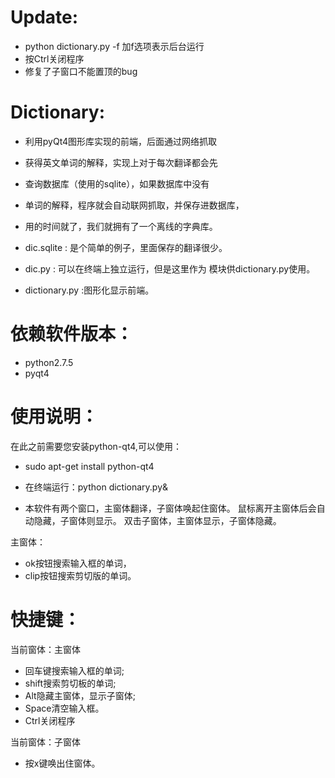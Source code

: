 Update:
=======
* python dictionary.py -f 
加f选项表示后台运行
* 按Ctrl关闭程序
* 修复了子窗口不能置顶的bug

Dictionary:
==========

*    利用pyQt4图形库实现的前端，后面通过网络抓取
* 获得英文单词的解释，实现上对于每次翻译都会先
* 查询数据库（使用的sqlite），如果数据库中没有
* 单词的解释，程序就会自动联网抓取，并保存进数据库，
* 用的时间就了，我们就拥有了一个离线的字典库。

* dic.sqlite : 是个简单的例子，里面保存的翻译很少。
+ dic.py     : 可以在终端上独立运行，但是这里作为
		模块供dictionary.py使用。
* dictionary.py :图形化显示前端。


依赖软件版本：
=========
* python2.7.5
* pyqt4

使用说明：
=========
在此之前需要您安装python-qt4,可以使用：
* sudo apt-get install python-qt4

* 在终端运行：python dictionary.py&
* 本软件有两个窗口，主窗体翻译，子窗体唤起住窗体。
鼠标离开主窗体后会自动隐藏，子窗体则显示。
双击子窗体，主窗体显示，子窗体隐藏。

主窗体：
* ok按钮搜索输入框的单词，
* clip按钮搜索剪切版的单词。

快捷键：
=======
当前窗体：主窗体
* 回车键搜索输入框的单词;
* shift搜索剪切板的单词;
* Alt隐藏主窗体，显示子窗体;
* Space清空输入框。
* Ctrl关闭程序

当前窗体：子窗体
* 按x键唤出住窗体。



